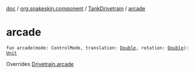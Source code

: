 [doc](../../index.md) / [org.snakeskin.component](../index.md) / [TankDrivetrain](index.md) / [arcade](./arcade.md)

# arcade

`fun arcade(mode: ControlMode, translation: `[`Double`](https://kotlinlang.org/api/latest/jvm/stdlib/kotlin/-double/index.html)`, rotation: `[`Double`](https://kotlinlang.org/api/latest/jvm/stdlib/kotlin/-double/index.html)`): `[`Unit`](https://kotlinlang.org/api/latest/jvm/stdlib/kotlin/-unit/index.html)

Overrides [Drivetrain.arcade](../-drivetrain/arcade.md)

